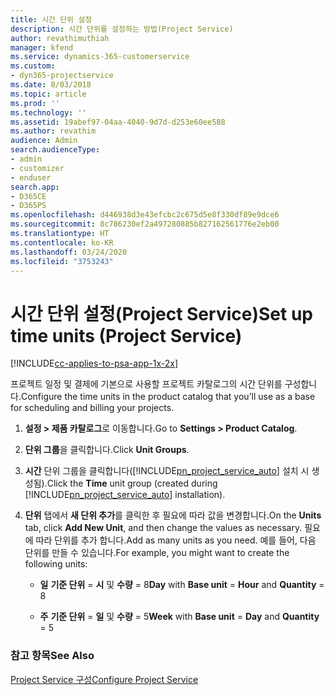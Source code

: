 ```yaml
---
title: 시간 단위 설정
description: 시간 단위를 설정하는 방법(Project Service)
author: revathimuthiah
manager: kfend
ms.service: dynamics-365-customerservice
ms.custom:
- dyn365-projectservice
ms.date: 8/03/2018
ms.topic: article
ms.prod: ''
ms.technology: ''
ms.assetid: 19abef97-04aa-4040-9d7d-d253e60ee588
ms.author: revathim
audience: Admin
search.audienceType:
- admin
- customizer
- enduser
search.app:
- D365CE
- D365PS
ms.openlocfilehash: d446938d3e43efcbc2c675d5e8f330df89e9dce6
ms.sourcegitcommit: 8c786230ef2a497280885b827162561776e2eb00
ms.translationtype: HT
ms.contentlocale: ko-KR
ms.lasthandoff: 03/24/2020
ms.locfileid: "3753243"
---
```

# <a name="set-up-time-units-project-service"></a><span data-ttu-id="042f2-103">시간 단위 설정(Project Service)</span><span class="sxs-lookup"><span data-stu-id="042f2-103">Set up time units (Project Service)</span></span>

[!INCLUDE[cc-applies-to-psa-app-1x-2x](../includes/cc-applies-to-psa-app-1x-2x.md)]

<span data-ttu-id="042f2-104">프로젝트 일정 및 결제에 기본으로 사용할 프로젝트 카탈로그의 시간 단위를 구성합니다.</span><span class="sxs-lookup"><span data-stu-id="042f2-104">Configure the time units in the product catalog that you’ll use as a base for scheduling and billing your projects.</span></span>  
  
1. <span data-ttu-id="042f2-105">**설정 > 제품 카탈로그**로 이동합니다.</span><span class="sxs-lookup"><span data-stu-id="042f2-105">Go to **Settings > Product Catalog**.</span></span>  
  
2. <span data-ttu-id="042f2-106">**단위 그룹**을 클릭합니다.</span><span class="sxs-lookup"><span data-stu-id="042f2-106">Click **Unit Groups**.</span></span>  
  
3. <span data-ttu-id="042f2-107">**시간** 단위 그룹을 클릭합니다([!INCLUDE[pn_project_service_auto](../includes/pn-project-service-auto.md)] 설치 시 생성됨).</span><span class="sxs-lookup"><span data-stu-id="042f2-107">Click the **Time** unit group (created during [!INCLUDE[pn_project_service_auto](../includes/pn-project-service-auto.md)] installation).</span></span>  
  
4. <span data-ttu-id="042f2-108">**단위** 탭에서 **새 단위 추가**를 클릭한 후 필요에 따라 값을 변경합니다.</span><span class="sxs-lookup"><span data-stu-id="042f2-108">On the **Units** tab, click **Add New Unit**, and then change the values as necessary.</span></span> <span data-ttu-id="042f2-109">필요에 따라 단위를 추가 합니다.</span><span class="sxs-lookup"><span data-stu-id="042f2-109">Add as many units as you need.</span></span> <span data-ttu-id="042f2-110">예를 들어, 다음 단위를 만들 수 있습니다.</span><span class="sxs-lookup"><span data-stu-id="042f2-110">For example, you might want to create the following units:</span></span>  
  
   - <span data-ttu-id="042f2-111">**일** **기준 단위** = **시** 및 **수량** = 8</span><span class="sxs-lookup"><span data-stu-id="042f2-111">**Day** with **Base unit** = **Hour** and **Quantity** = 8</span></span>  
  
   - <span data-ttu-id="042f2-112">**주** **기준 단위** = **일** 및 **수량** = 5</span><span class="sxs-lookup"><span data-stu-id="042f2-112">**Week** with **Base unit** = **Day** and **Quantity** = 5</span></span>  
  
### <a name="see-also"></a><span data-ttu-id="042f2-113">참고 항목</span><span class="sxs-lookup"><span data-stu-id="042f2-113">See Also</span></span>  
 [<span data-ttu-id="042f2-114">Project Service 구성</span><span class="sxs-lookup"><span data-stu-id="042f2-114">Configure Project Service</span></span>](../project-service/configure.md)
